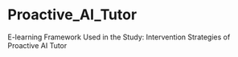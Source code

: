 # Proactive_AI_Tutor
E-learning Framework Used in the Study: Intervention Strategies of Proactive AI Tutor
